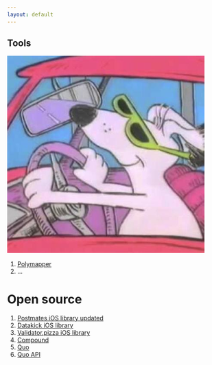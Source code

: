 ```yaml
---
layout: default
---
```


## Tools

<img class="profile-picture" src="default.jpg">

1. [Polymapper](http://ryans.host/polymapper)
2. ...

# Open source

1. [Postmates iOS library updated](https://github.com/imryan/ios-postmates)
2. [Datakick iOS library](https://github.com/imryan/datakick-ios)
3. [Validator.pizza iOS library](https://github.com/imryan/validatorpizza-ios)
4. [Compound](https://github.com/imryan/compound)
5. [Quo](https://github.com/taptics/quo-ios)
5. [Quo API](https://github.com/taptics/quo-ios-wrapper)

